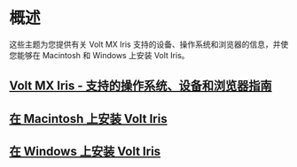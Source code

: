 # 概述
这些主题为您提供有关 Volt MX Iris 支持的设备、操作系统和浏览器的信息，并使您能够在 Macintosh 和 Windows 上安装 Volt Iris。

## [Volt MX Iris - 支持的操作系统、设备和浏览器指南](./VoltMXIrisSupportedOSesDevices_and_BrowsersGuide.md)

## [在 Macintosh 上安装 Volt Iris](./InstallingVoltIrisV9_on_Macintosh.md)

## [在 Windows 上安装 Volt Iris](./InstallingVoltIris_on_Windows.md)
